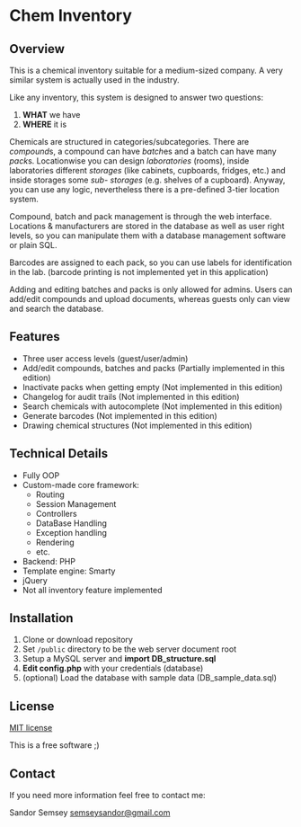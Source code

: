 # Chem Inventory

## Overview

This is a chemical inventory suitable for a medium-sized company.
A very similar system is actually used in the industry.

Like any inventory, this system is designed to answer two questions:
1. **WHAT** we have
2. **WHERE** it is

Chemicals are structured in categories/subcategories. There are *compound*s,
a compound can have *batch*es and a batch can have many *pack*s.
Locationwise you can design *laboratories* (rooms), inside laboratories different
*storages* (like cabinets, cupboards, fridges, etc.) and inside storages some *sub-
storages* (e.g. shelves of a cupboard). Anyway, you can use any logic, nevertheless
there is a pre-defined 3-tier location system.

Compound, batch and pack management is through the web interface.
Locations & manufacturers are stored in the database as well as user right levels,
so you can manipulate them with a database management software or plain SQL.

Barcodes are assigned to each pack, so you can use labels for identification
in the lab. (barcode printing is not implemented yet in this application)

Adding and editing batches and packs is only allowed for admins.
Users can add/edit compounds and upload documents, whereas guests only can view
and search the database.

## Features

* Three user access levels (guest/user/admin)
* Add/edit compounds, batches and packs (Partially implemented in this edition)
* Inactivate packs when getting empty (Not implemented in this edition)
* Changelog for audit trails (Not implemented in this edition)
* Search chemicals with autocomplete (Not implemented in this edition)
* Generate barcodes (Not implemented in this edition)
* Drawing chemical structures (Not implemented in this edition)

## Technical Details
* Fully OOP
* Custom-made core framework:
    - Routing
    - Session Management
    - Controllers
    - DataBase Handling
    - Exception handling
    - Rendering
    - etc.
* Backend: PHP
* Template engine: Smarty
* jQuery
* Not all inventory feature implemented

## Installation

1. Clone or download repository
1. Set `/public` directory to be the web server document root
1. Setup a MySQL server and **import DB_structure.sql**
1. **Edit config.php** with your credentials (database)
1. (optional) Load the database with sample data (DB_sample_data.sql)

## License

[MIT license](LICENSE)

This is a free software ;)

## Contact

If you need more information feel free to contact me:

Sandor Semsey <semseysandor@gmail.com>
